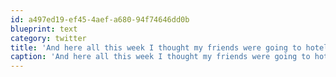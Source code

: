 ```yaml
---
id: a497ed19-ef45-4aef-a680-94f74646dd0b
blueprint: text
category: twitter
title: 'And here all this week I thought my friends were going to hotels. Stupid movie title'
caption: 'And here all this week I thought my friends were going to hotels. Stupid movie title'
---
```

